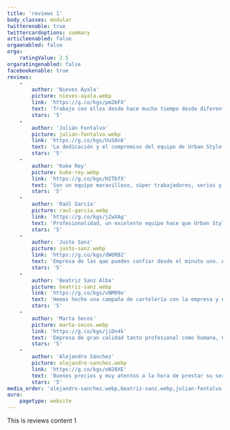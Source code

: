 ```yaml
---
title: 'reviews 1'
body_classes: modular
twitterenable: true
twittercardoptions: summary
articleenabled: false
orgaenabled: false
orga:
    ratingValue: 2.5
orgaratingenabled: false
facebookenable: true
reviews:
    -
        author: 'Nieves Ayala'
        picture: nieves-ayala.webp
        link: 'https://g.co/kgs/pm2bFX'
        text: 'Trabajo con ellos desde hace mucho tiempo desde diferentes proyectos y siempre me han tratado con profesionalidad pero también de una forma muy cercana, tanto que nunca he tenido la sensación de que me fuese a quedar sin el trabajo hecho satisfactoriamente. Si hay algún problema, su posición es siempre la de intentar ayudar para resolverlo.'
        stars: '5'
    -
        author: 'Julián Fontalvo'
        picture: julian-fontalvo.webp
        link: 'https://g.co/kgs/UuS8n6'
        text: 'La dedicación y el compromiso del equipo de Urban Style Publicity es digno de mención. Los recomiendo sin dudarlo a cualquier empresa que busque una solución efectiva para llevar a cabo sus promociones. Trato personalizado y dedicación absoluta. Enhorabuena a lUrban Style Publicity por su trabajo y servicio de calidad!'
        stars: '5'
    -
        author: 'Kuke Rey'
        picture: kuke-rey.webp
        link: 'https://g.co/kgs/H2TbfX'
        text: 'Son un equipo maravilloso, súper trabajadores, serios y resolutivos. Trabajar con ellos te asegura que las cosas van a salir bien y a tiempo, y como personas son para ponerles un monumento. Sois los mejores!!'
        stars: '5'
    -
        author: 'Raúl García'
        picture: raul-garcia.webp
        link: 'https://g.co/kgs/jZwXAg'
        text: 'Profesionalidad, un excelente equipo hace que Urban Style sea una empresa de referencia en el sector de las artes gráficas.'
        stars: '5'
    -
        author: 'Justo Sanz'
        picture: justo-sanz.webp
        link: 'https://g.co/kgs/dW6RB2'
        text: 'Empresa de las que puedes confiar desde el minuto uno. Atentos, resolutivos y se adaptan con facilidad. Excelentes!!'
        stars: '5'
    -
        author: 'Beatriz Sanz Alba'
        picture: beatriz-sanz.webp
        link: 'https://g.co/kgs/vNM99o'
        text: 'Hemos hecho una campaña de cartelería con la empresa y estamos muy contentos con el resultado. Hemos visto el cartel muchas veces por Madrid. Además nos imprimieron carteles para venta y también estamos muy contentos. El trato es personal y cercano.'
        stars: '5'
    -
        author: 'Marta Secos'
        picture: marta-secos.webp
        link: 'https://g.co/kgs/jiDn4k'
        text: 'Empresa de gran calidad tanto profesional como humana, CEO de la empresa súper atento y simpático, un placer trabajar con vosotros.'
        stars: '5'
    -
        author: 'Alejandro Sánchez'
        picture: alejandro-sanchez.webp
        link: 'https://g.co/kgs/oN28XE'
        text: 'Buenos precios y muy atentos a la hora de prestar su servicio.'
        stars: '5'
media_order: 'alejandro-sanchez.webp,beatriz-sanz.webp,julian-fontalvo.webp,justo-sanz.webp,kuke-rey.webp,marta-secos.webp,nieves-ayala.webp,raul-de-la-fuente.webp,raul-garcia.webp'
aura:
    pagetype: website
---
```


This is reviews content 1